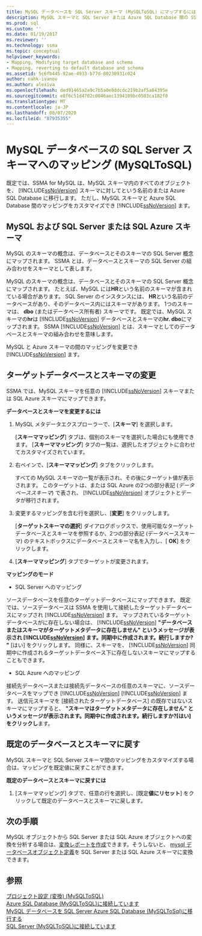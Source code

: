 ```yaml
---
title: MySQL データベースを SQL Server スキーマ (MySQLToSQL) にマップするにはMicrosoft Docs
description: MySQL スキーマと SQL Server または Azure SQL Database 間の SSMA for MySQL マッピングをカスタマイズする方法、または既定値をそのまま使用する方法について説明します。
ms.prod: sql
ms.custom: ''
ms.date: 01/19/2017
ms.reviewer: ''
ms.technology: ssma
ms.topic: conceptual
helpviewer_keywords:
- Mapping, Modifying target database and schema
- Mapping, reverting to default database and schema
ms.assetid: 5c6fb445-92ae-4933-b77d-80230931c024
author: nahk-ivanov
ms.author: alexiva
ms.openlocfilehash: ded91465a2a9c7b5a0e8ddcdc219b2af5a84395e
ms.sourcegitcommit: e8f6c51d4702c0046aec1394109bc0503ca182f0
ms.translationtype: MT
ms.contentlocale: ja-JP
ms.lasthandoff: 08/07/2020
ms.locfileid: "87935355"
---
```

# <a name="mapping-mysql-databases-to-sql-server-schemas-mysqltosql"></a>MySQL データベースの SQL Server スキーマへのマッピング (MySQLToSQL)
既定では、SSMA for MySQL は、MySQL スキーマ内のすべてのオブジェクトを、 [!INCLUDE[ssNoVersion](../../includes/ssnoversion-md.md)] スキーマに対してという名前のまたは Azure SQL Database に移行します。 ただし、MySQL スキーマと Azure SQL Database 間のマッピングをカスタマイズでき [!INCLUDE[ssNoVersion](../../includes/ssnoversion-md.md)] ます。  
  
## <a name="mysql-and-sql-server-or-sql-azure-schemas"></a>MySQL および SQL Server または SQL Azure スキーマ  
MySQL のスキーマの概念は、データベースとそのスキーマの SQL Server 概念にマップされます。 SSMA とは、データベースとスキーマの SQL Server の組み合わせをスキーマとして表します。  
  
MySQL のスキーマの概念は、データベースとそのスキーマの SQL Server 概念にマップされます。 たとえば、MySQL には**HR**という名前のスキーマが含まれている場合があります。 SQL Server のインスタンスには、 **HR**という名前のデータベースがあり、そのデータベース内にはスキーマがあります。 1つのスキーマは、 **dbo** (またはデータベース所有者) スキーマです。 既定では、MySQL スキーマの**hr**は [!INCLUDE[ssNoVersion](../../includes/ssnoversion-md.md)] データベースとスキーマの**hr. dbo**にマップされます。 SSMA [!INCLUDE[ssNoVersion](../../includes/ssnoversion-md.md)] とは、スキーマとしてのデータベースとスキーマの組み合わせを意味します。  
  
MySQL と Azure スキーマの間のマッピングを変更でき [!INCLUDE[ssNoVersion](../../includes/ssnoversion-md.md)] ます。  
  
## <a name="modifying-the-target-database-and-schema"></a>ターゲットデータベースとスキーマの変更  
SSMA では、MySQL スキーマを任意の [!INCLUDE[ssNoVersion](../../includes/ssnoversion-md.md)] スキーマまたは SQL Azure スキーマにマップできます。  
  
**データベースとスキーマを変更するには**  
  
1.  MySQL メタデータエクスプローラーで、[**スキーマ**] を選択します。  
  
    [**スキーママッピング**] タブは、個別のスキーマを選択した場合にも使用できます。 [**スキーママッピング**] タブの一覧は、選択したオブジェクトに合わせてカスタマイズされています。  
  
2.  右ペインで、[**スキーママッピング**] タブをクリックします。  
  
    すべての MySQL スキーマの一覧が表示され、その後にターゲット値が表示されます。 このターゲットは、または SQL Azure の2つの部分表記 (*データベーススキーマ*) で表され、 [!INCLUDE[ssNoVersion](../../includes/ssnoversion-md.md)] オブジェクトとデータが移行されます。  
  
3.  変更するマッピングを含む行を選択し、[**変更**] をクリックします。  
  
    [**ターゲットスキーマの選択**] ダイアログボックスで、使用可能なターゲットデータベースとスキーマを参照するか、2つの部分表記 (データベーススキーマ) のテキストボックスにデータベースとスキーマ名を入力し、[ **OK**] をクリックします。  
  
4.  [**スキーママッピング**] タブでターゲットが変更されます。  
  
**マッピングのモード**  
  
-   SQL Server へのマッピング  
  
ソースデータベースを任意のターゲットデータベースにマップできます。 既定では、ソースデータベースは SSMA を使用して接続したターゲットデータベースにマップされ [!INCLUDE[ssNoVersion](../../includes/ssnoversion-md.md)] ます。 マップされているターゲットデータベースがに存在しない場合は、 [!INCLUDE[ssNoVersion](../../includes/ssnoversion-md.md)] **"データベースまたはスキーマがターゲットメタデータに存在しません" というメッセージが表示され [!INCLUDE[ssNoVersion](../../includes/ssnoversion-md.md)] ます。同期中に作成されます。続行しますか? "** [はい] をクリックします。 同様に、スキーマを、 [!INCLUDE[ssNoVersion](../../includes/ssnoversion-md.md)] 同期中に作成されるターゲットデータベース下に存在しないスキーマにマップすることもできます。  
  
-   SQL Azure へのマッピング  
  
接続先データベースまたは接続先データベースの任意のスキーマに、ソースデータベースをマップでき [!INCLUDE[ssNoVersion](../../includes/ssnoversion-md.md)] [!INCLUDE[ssNoVersion](../../includes/ssnoversion-md.md)] ます。 送信元スキーマを [接続されたターゲットデータベース] の既存ではないスキーマにマップすると、 **"スキーマはターゲットメタデータに存在しません" というメッセージが表示されます。同期中に作成されます。続行しますか?[はい] をクリックし**ます。  
  
## <a name="reverting-to-the-default-database-and-schema"></a>既定のデータベースとスキーマに戻す  
MySQL スキーマと SQL Server スキーマ間のマッピングをカスタマイズする場合は、マッピングを既定値に戻すことができます。  
  
**既定のデータベースとスキーマに戻すには**  
  
1.  [スキーママッピング] タブで、任意の行を選択し、[既定**値にリセット**] をクリックして既定のデータベースとスキーマに戻します。  
  
## <a name="next-steps"></a>次の手順  
MySQL オブジェクトから SQL Server または SQL Azure オブジェクトへの変換を分析する場合は、[変換レポートを作成](assessing-mysql-databases-for-conversion-mysqltosql.md)できます。そうしないと、 [mysql データベースオブジェクト定義](converting-mysql-databases-mysqltosql.md)を SQL Server または SQL Azure スキーマに変換できます。  
  
## <a name="see-also"></a>参照  
[プロジェクト設定 &#40;変換&#41; &#40;MySQLToSQL&#41;](../../ssma/mysql/project-settings-conversion-mysqltosql.md)  
[Azure SQL Database &#40;MySQLToSQL&#41;に接続しています](../../ssma/mysql/connecting-to-azure-sql-db-mysqltosql.md)  
[MySQL データベースを SQL Server Azure SQL Database &#40;MySQLToSql&#41;に移行する](../../ssma/mysql/migrating-mysql-databases-to-sql-server-azure-sql-db-mysqltosql.md)  
[SQL Server &#40;MySQLToSQL&#41;に接続しています](../../ssma/mysql/connecting-to-sql-server-mysqltosql.md)  
  
